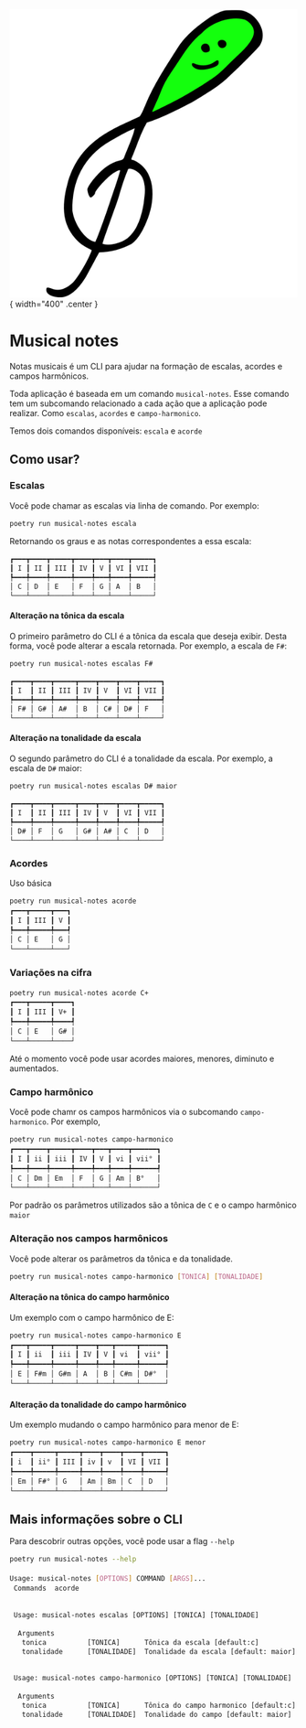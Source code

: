![project_logo](assets/logo.png){ width="400" .center }
# Musical notes

Notas musicais é um CLI para ajudar na formação de escalas, acordes e campos
harmônicos.

Toda aplicação é baseada em um comando `musical-notes`. Esse comando
tem um subcomando relacionado a cada ação que a aplicação pode realizar.
Como `escalas`, `acordes` e `campo-harmonico`.

Temos dois comandos disponíveis: `escala` e `acorde`

## Como usar?
### Escalas



Você pode chamar as escalas via linha de comando. Por exemplo:

```bash
poetry run musical-notes escala
```

Retornando os graus e as notas correspondentes a essa escala:
```
┏━━━┳━━━━┳━━━━━┳━━━━┳━━━┳━━━━┳━━━━━┓
┃ I ┃ II ┃ III ┃ IV ┃ V ┃ VI ┃ VII ┃
┡━━━╇━━━━╇━━━━━╇━━━━╇━━━╇━━━━╇━━━━━┩
│ C │ D  │ E   │ F  │ G │ A  │ B   │
└───┴────┴─────┴────┴───┴────┴─────┘
```

#### Alteração na tônica da escala

O primeiro parâmetro do CLI é a tônica da escala que deseja exibir. Desta forma,
você pode alterar a escala retornada. Por exemplo, a escala de `F#`:

```bash
poetry run musical-notes escalas F#
```

```
┏━━━━┳━━━━┳━━━━━┳━━━━┳━━━━┳━━━━┳━━━━━┓
┃ I  ┃ II ┃ III ┃ IV ┃ V  ┃ VI ┃ VII ┃
┡━━━━╇━━━━╇━━━━━╇━━━━╇━━━━╇━━━━╇━━━━━┩
│ F# │ G# │ A#  │ B  │ C# │ D# │ F   │
└────┴────┴─────┴────┴────┴────┴─────┘
```

#### Alteração na tonalidade da escala

O segundo parâmetro do CLI é a tonalidade da escala.
Por exemplo, a escala de `D#` maior:

```bash
poetry run musical-notes escalas D# maior
```

```
┏━━━━┳━━━━┳━━━━━┳━━━━┳━━━━┳━━━━┳━━━━━┓
┃ I  ┃ II ┃ III ┃ IV ┃ V  ┃ VI ┃ VII ┃
┡━━━━╇━━━━╇━━━━━╇━━━━╇━━━━╇━━━━╇━━━━━┩
│ D# │ F  │ G   │ G# │ A# │ C  │ D   │
└────┴────┴─────┴────┴────┴────┴─────┘
```

### Acordes

Uso básica

```bash
poetry run musical-notes acorde
┏━━━┳━━━━━┳━━━┓
┃ I ┃ III ┃ V ┃
┡━━━╇━━━━━╇━━━┩
│ C │ E   │ G │
└───┴─────┴───┘
```

### Variações na cifra

```bash
poetry run musical-notes acorde C+
┏━━━┳━━━━━┳━━━━┓
┃ I ┃ III ┃ V+ ┃
┡━━━╇━━━━━╇━━━━┩
│ C │ E   │ G# │
└───┴─────┴────┘
```

Até o momento você pode usar acordes maiores, menores, diminuto e aumentados.

### Campo harmônico

Você pode chamr os campos harmônicos via o subcomando `campo-harmonico`. Por
exemplo,

```bash
poetry run musical-notes campo-harmonico
┏━━━┳━━━━┳━━━━━┳━━━━┳━━━┳━━━━┳━━━━━━┓
┃ I ┃ ii ┃ iii ┃ IV ┃ V ┃ vi ┃ vii° ┃
┡━━━╇━━━━╇━━━━━╇━━━━╇━━━╇━━━━╇━━━━━━┩
│ C │ Dm │ Em  │ F  │ G │ Am │ B°   │
└───┴────┴─────┴────┴───┴────┴──────┘
```

Por padrão os parâmetros utilizados são a tônica de `C` e o campo harmônico `maior`

### Alteração nos campos harmônicos

Você pode alterar os parâmetros da tônica e da tonalidade.

```bash
poetry run musical-notes campo-harmonico [TONICA] [TONALIDADE]
```

#### Alteração na tônica do campo harmônico

Um exemplo com o campo harmônico de E:

```bash
poetry run musical-notes campo-harmonico E
┏━━━┳━━━━━┳━━━━━┳━━━━┳━━━┳━━━━━┳━━━━━━┓
┃ I ┃ ii  ┃ iii ┃ IV ┃ V ┃ vi  ┃ vii° ┃
┡━━━╇━━━━━╇━━━━━╇━━━━╇━━━╇━━━━━╇━━━━━━┩
│ E │ F#m │ G#m │ A  │ B │ C#m │ D#°  │
└───┴─────┴─────┴────┴───┴─────┴──────┘
```

#### Alteração da tonalidade do campo harmônico

Um exemplo mudando o campo harmônico para menor de E:

```bash
poetry run musical-notes campo-harmonico E menor
┏━━━━┳━━━━━┳━━━━━┳━━━━┳━━━━┳━━━━┳━━━━━┓
┃ i  ┃ ii° ┃ III ┃ iv ┃ v  ┃ VI ┃ VII ┃
┡━━━━╇━━━━━╇━━━━━╇━━━━╇━━━━╇━━━━╇━━━━━┩
│ Em │ F#° │ G   │ Am │ Bm │ C  │ D   │
└────┴─────┴─────┴────┴────┴────┴─────┘
```

## Mais informações sobre o CLI

Para descobrir outras opções, você pode usar a flag `--help`

```bash
poetry run musical-notes --help

Usage: musical-notes [OPTIONS] COMMAND [ARGS]...
 Commands  acorde                                                                      campo-harmonico                                                             escala
```


```

 Usage: musical-notes escalas [OPTIONS] [TONICA] [TONALIDADE]

  Arguments
   tonica          [TONICA]      Tônica da escala [default:c]
   tonalidade      [TONALIDADE]  Tonalidade da escala [default: maior]
```

```

 Usage: musical-notes campo-harmonico [OPTIONS] [TONICA] [TONALIDADE]

  Arguments
   tonica          [TONICA]      Tônica do campo harmonico [default:c]
   tonalidade      [TONALIDADE]  Tonalidade do campo [default: maior]
```

